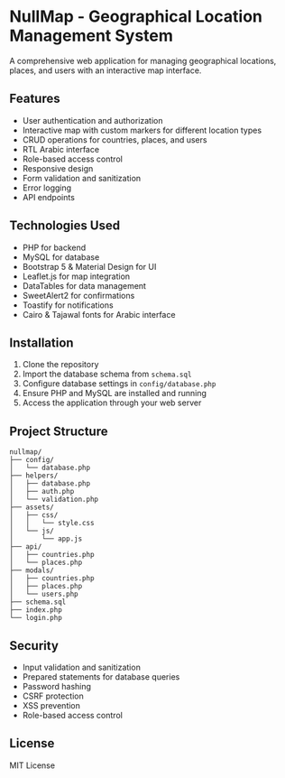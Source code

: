 # NullMap - Geographical Location Management System

A comprehensive web application for managing geographical locations, places, and users with an interactive map interface.

## Features

- User authentication and authorization
- Interactive map with custom markers for different location types
- CRUD operations for countries, places, and users
- RTL Arabic interface
- Role-based access control
- Responsive design
- Form validation and sanitization
- Error logging
- API endpoints

## Technologies Used

- PHP for backend
- MySQL for database
- Bootstrap 5 & Material Design for UI
- Leaflet.js for map integration
- DataTables for data management
- SweetAlert2 for confirmations
- Toastify for notifications
- Cairo & Tajawal fonts for Arabic interface

## Installation

1. Clone the repository
2. Import the database schema from `schema.sql`
3. Configure database settings in `config/database.php`
4. Ensure PHP and MySQL are installed and running
5. Access the application through your web server

## Project Structure

```
nullmap/
├── config/
│   └── database.php
├── helpers/
│   ├── database.php
│   ├── auth.php
│   └── validation.php
├── assets/
│   ├── css/
│   │   └── style.css
│   └── js/
│       └── app.js
├── api/
│   ├── countries.php
│   └── places.php
├── modals/
│   ├── countries.php
│   ├── places.php
│   └── users.php
├── schema.sql
├── index.php
└── login.php
```

## Security

- Input validation and sanitization
- Prepared statements for database queries
- Password hashing
- CSRF protection
- XSS prevention
- Role-based access control

## License

MIT License 